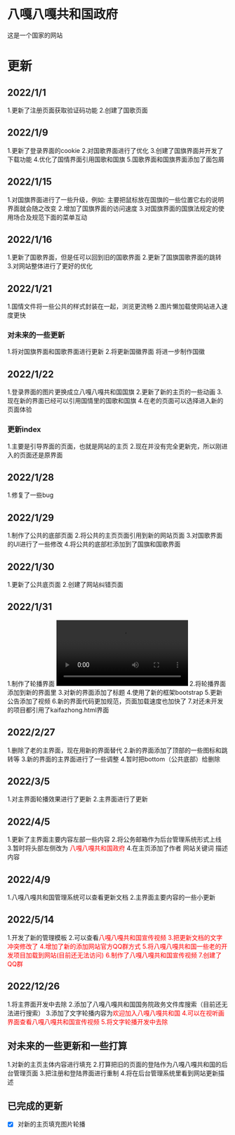 # 八嘎八嘎共和国政府 #

这是一个国家的网站

# 更新 #

## 2022/1/1 ##

1.更新了注册页面获取验证码功能
2.创建了国歌页面

## 2022/1/9 ##

1.更新了登录界面的cookie
2.对国歌界面进行了优化
3.创建了国旗界面并开发了下载功能
4.优化了国情界面引用国歌和国旗
5.国歌界面和国旗界面添加了面包屑

## 2022/1/15 ##

1.对国旗界面进行了一些升级，例如: 主要把鼠标放在国旗的一些位置它右的说明界面就会随之改变
2.增加了国旗界面的访问速度
3.对国旗界面的国旗法规定的使用场合及规范下面的菜单互动

## 2022/1/16 ##

1.更新了国歌界面，但是任可以回到旧的国歌界面
2.更新了国旗国歌界面的跳转
3.对网站整体进行了更好的优化

## 2022/1/21 ##

1.国情文件将一些公共的样式封装在一起，浏览更流畅
2.图片懒加载使网站进入速度更快

### 对未来的一些更新 ###

1.将对国旗界面和国歌界面进行更新
2.将更新国徽界面 将进一步制作国徽

## 2022/1/22 ##

1.登录界面的图片更换成立八嘎八嘎共和国国旗
2.更新了新的主页的一些动画
3.现在新的界面已经可以引用国情里的国歌和国旗
4.在老的页面可以选择进入新的页面体验

### 更新index ###

1.主要是引导界面的页面，也就是网站的主页
2.现在并没有完全更新完，所以刚进入的页面还是原界面

## 2022/1/28 ##

1.修复了一些bug

## 2022/1/29 ##

1.制作了公共的底部页面
2.将公共的主页页面引用到新的网站页面
3.对国歌界面的UI进行了一些修改
4.将公共的底部栏添加到了国旗和国歌界面

## 2022/1/30 ##

1.更新了公共底页面
2.创建了网站纠错页面

## 2022/1/31 ##

1.制作了轮播界面
![image](https://github.com/low-key-person/bagabaga/blob/main/video/Rotation.mp4)
2.将轮播界面添加到新的界面里
3.对新的界面添加了标题
4.使用了新的框架bootstrap
5.更新公告添加了视频
6.新的界面代码更加规范，页面加载速度也加快了
7.对还未开发的项目都引用了kaifazhong.html界面

## 2022/2/27 ##

1.删除了老的主界面，现在用新的界面替代
2.新的界面添加了顶部的一些图标和跳转等
3.新的界面的主界面进行了一些调整
4.暂时把bottom（公共底部）给删除

## 2022/3/5 ##

1.对主界面轮播效果进行了更新
2.主界面进行了更新

## 2022/4/5 ##

1.更新了主界面主要内容左部一些内容
2.将公务邮箱作为后台管理系统形式上线
3.暂时将头部左侧改为 <font color="red">八嘎八嘎共和国政府</font>
4.在主页添加了作者 网站关键词 描述内容

## 2022/4/9 ##

1.八嘎八嘎共和国管理系统可以查看更新文档
2.主界面主要内容的一些小更新

## 2022/5/14 ##

1.开发了新的管理模板
2.可以查看<span style="color: red;">八嘎八嘎共和国宣传视频
3.把更新文档的文字冲突修改了
4.增加了新的添加网站官方QQ群方式
5.将八嘎八嘎共和国一些老的开发项目加载到网站(目前还无法访问)
6.制作了<span style="color: red;">八嘎八嘎共和国宣传视频
7.创建了QQ群

## 2022/12/26 ##

1.将主界面开发中去除
2.添加了八嘎八嘎共和国国务院政务文件库搜索（目前还无法进行搜索）
3.添加了文字轮播内容为<span style="color: red;">欢迎加入八嘎八嘎共和国
4.可以在视听画界面查看八嘎八嘎共和国宣传视频
5.将文字轮播开发中去除

## 对未来的一些更新和一些打算 ##

1.对新的主页主体内容进行填充
2.打算把旧的页面的登陆作为八嘎八嘎共和国的后台管理页面
3.把注册和登陆界面进行重制
4.将在后台管理系统里看到网站更新描述

## 已完成的更新 ##

- [x] 对新的主页填充图片轮播